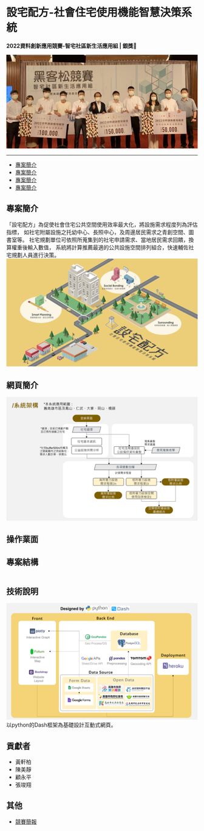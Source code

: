 # 設宅配方-社會住宅使用機能智慧決策系統
**2022資料創新應用競賽-智宅社區新生活應用組 | 銀獎🥈**


![活動相片](/images/event_photo.jpg)

----

- [專案簡介](#專案簡介)
- [專案簡介](#專案簡介)
- [專案簡介](#專案簡介)
- [專案簡介](#專案簡介)

## 專案簡介
「設宅配方」為促使社會住宅公共空間使用效率最大化，將設施需求程度列為評估指標， 如社宅附屬設施之托幼中心、長照中心，及周邊居民需求之青創空間、圖書室等。 社宅規劃單位可依照所蒐集到的社宅申請需求、當地居民需求回饋，換算權重後輸入數值， 系統將計算推薦最適的公共設施空間排列組合，快速輔佐社宅規劃人員進行決策。
![封面](/images/Picture3.png)

## 網頁簡介
![系統架構](/images/Picture1.png)
## 操作業面


## 專案結構
```

```


## 技術說明
![技術架構](/images/Picture2.png)
以python的Dash框架為基礎設計互動式網頁。

## 貢獻者
- 黃軒柏
- 陳美靜
- 顧永平
- 張竣翔

## 其他
- [競賽簡報]()
